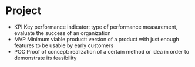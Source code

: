 # Project

- KPI Key performance indicator: type of performance measurement, evaluate the success of an organization
- MVP Minimum viable product: version of a product with just enough features to be usable by early customers 
- POC Proof of concept: realization of a certain method or idea in order to demonstrate its feasibility
